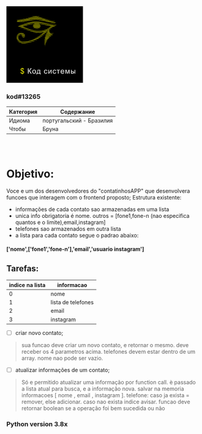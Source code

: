 <img src="./kodsystemi.png" height="200" width="200" />

### kod#13265
|Категория|Содержание|
|---------|----------|
|Идиома|португальский - Бразилия|
|Чтобы|Бруна|

<br>
<br>

# Objetivo:

Voce e um dos desenvolvedores do "contatinhosAPP" que desenvolvera funcoes que interagem com o frontend proposto;
Estrutura existente:

- informações de cada contato sao armazenadas em uma lista
- unica info obrigatoria é nome. outros = [fone1,fone-n (nao especifica quantos e o limite),email,instagram]
- telefones sao armazenados em outra lista
- a lista para cada contato segue o padrao abaixo:
#### ['nome',['fone1','fone-n'],'email','usuario instagram']

## Tarefas:

| indice na lista | informacao |
| --------------- | ---------- |
| 0 | nome |
| 1 | lista de telefones |
| 2 | email |
| 3 | instagram |

- [ ] criar novo contato; 
> sua funcao deve criar um novo contato, e retornar o mesmo. deve receber os 4 parametros acima. telefones devem estar dentro de um array. nome nao pode ser vazio.

- [ ] atualizar informações de um contato; 
> Só e permitido atualizar uma informação por function call. è passado a lista atual para busca, e a informação nova. salvar na memoria informacoes [ nome , email , instagram ]. telefone: caso ja exista = remover, else adicionar. caso nao exista indice avisar. funcao deve retornar boolean se a operação foi bem sucedida ou não

### Python version 3.8x
